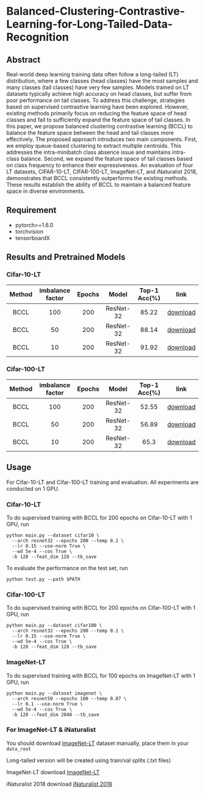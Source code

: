 # Balanced-Clustering-Contrastive-Learning-for-Long-Tailed-Data-Recognition

## Abstract
Real-world deep learning training data often follow a long-tailed (LT) distribution, where a few classes (head classes) have the most samples and many classes (tail classes) have very few samples. Models trained on LT datasets typically achieve high accuracy on head classes, but suffer from poor performance on tail classes. To address this challenge, strategies based on supervised contrastive learning have been explored. However, existing methods primarily focus on reducing the feature space of head classes and fail to sufficiently expand the feature space of tail classes. In this paper, we propose balanced clustering contrastive learning (BCCL) to balance the feature space between the head and tail classes more effectively. The proposed approach introduces two main components. First, we employ queue-based clustering to extract multiple centroids. This addresses the intra-minibatch class absence issue and maintains intra-class balance. Second, we expand the feature space of tail classes based on class frequency to enhance their expressiveness. An evaluation of four LT datasets, CIFAR-10-LT, CIFAR-100-LT, ImageNet-LT, and iNaturalist 2018, demonstrates that BCCL consistently outperforms the existing methods. These results establish the ability of BCCL to maintain a balanced feature space in diverse environments.

## Requirement
- pytorch>=1.6.0
- torchvision
- tensorboardX

## Results and Pretrained Models

### Cifar-10-LT
 | Method | imbalance factor |Epochs| Model | Top-1 Acc(%) | link | 
 | :---: | :---: |:---: | :---: | :---: | :---: | 
 |BCCL| 100  | 200 | ResNet-32   | 85.22 | [download](https://drive.google.com/file/d/1-0C62I1OY12hD-ici96I-hfc2k_VHS9J/view?usp=drive_link) | 
 |BCCL| 50 | 200 | ResNet-32   | 88.14 | [download](https://drive.google.com/file/d/1C54hoCFPCok4wOuLddlX9z1rftrFWH4-/view?usp=drive_link)|
 |BCCL| 10 | 200 | ResNet-32   | 91.92 | [download](https://drive.google.com/file/d/1oIqt0l08wbyW88XU-d4U6Fv1JV00OWty/view?usp=drive_link) |

 ### Cifar-100-LT
 | Method | imbalance factor |Epochs| Model | Top-1 Acc(%) | link | 
 | :---: | :---: |:---: | :---: | :---: | :---: | 
 |BCCL| 100  | 200 | ResNet-32   | 52.55 | [download](https://drive.google.com/file/d/1RN1WSWbRFxA_u5kppWvIKvBd5SJJMm3U/view?usp=drive_link) | 
 |BCCL| 50 | 200 | ResNet-32   | 56.89 | [download](https://drive.google.com/file/d/1fnM4AySDP8CQw-zcfMTGnKP-THgv3eRB/view?usp=drive_link)|
 |BCCL| 10 | 200 | ResNet-32   | 65.3 | [download](https://drive.google.com/file/d/1B6f7zRPL8k52BzfbsMUvRxjoB17kJhzv/view?usp=drive_link) |


## Usage
For Cifar-10-LT and Cifar-100-LT training and evaluation. All experiments are conducted on 1 GPU.

### Cifar-10-LT
To do supervised training with BCCL for 200 epochs on Cifar-10-LT with 1 GPU, run
```
python main.py --dataset cifar10 \
  --arch resnet32 --epochs 200 --temp 0.1 \
  --lr 0.15 --use-norm True \
  --wd 5e-4 --cos True \
  -b 128 --feat_dim 128 --tb_save
```

To evaluate the performance on the test set, run
```
python test.py --path $PATH
```

### Cifar-100-LT
To do supervised training with BCCL for 200 epochs on Cifar-100-LT with 1 GPU, run
```
python main.py --dataset cifar100 \
  --arch resnet32 --epochs 200 --temp 0.1 \
  --lr 0.15 --use-norm True \
  --wd 5e-4 --cos True \
  -b 128 --feat_dim 128 --tb_save
```

### ImageNet-LT
To do supervised training with BCCL for 100 epochs on ImageNet-LT with 1 GPU, run
```
python main.py --dataset imagenet \
  --arch resnet50 --epochs 100 --temp 0.07 \
  --lr 0.1 --use-norm True \
  --wd 5e-4 --cos True \
  -b 128 --feat_dim 2048 --tb_save
```


### For ImageNet-LT & iNaturalist
You should download [ImageNet-LT](http://image-net.org/download) dataset manually, place them in your `data_root`

Long-tailed version will be created using train/val splits (.txt files)

ImageNet-LT download [ImageNet-LT](https://drive.google.com/file/d/1wRxlzWtgyYDIL1Az6dzNqUNGbmT1SKVA/view?usp=drive_link) 

iNaturalist 2018 download [iNaturalist 2018](https://drive.google.com/file/d/1j5T4RFd03-2vjbVta5EpCIKZZsW6K_hn/view?usp=drive_link) 
